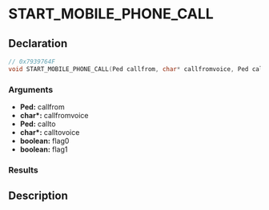# START_MOBILE_PHONE_CALL

## Declaration
```cpp
// 0x7939764F
void START_MOBILE_PHONE_CALL(Ped callfrom, char* callfromvoice, Ped callto, char* calltovoice, boolean flag0, boolean flag1);
```

### Arguments
- **Ped:** callfrom
- **char\*:** callfromvoice
- **Ped:** callto
- **char\*:** calltovoice
- **boolean:** flag0
- **boolean:** flag1

### Results

## Description
